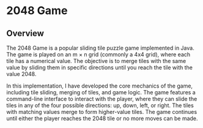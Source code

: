 # 2048 Game
## Overview
The 2048 Game is a popular sliding tile puzzle game implemented in Java. The game is played on an m × n grid (commonly a 4x4 grid), where each tile has a numerical value. The objective is to merge tiles with the same value by sliding them in specific directions until you reach the tile with the value 2048.

In this implementation, I have developed the core mechanics of the game, including tile sliding, merging of tiles, and game logic. The game features a command-line interface to interact with the player, where they can slide the tiles in any of the four possible directions: up, down, left, or right. The tiles with matching values merge to form higher-value tiles. The game continues until either the player reaches the 2048 tile or no more moves can be made.
